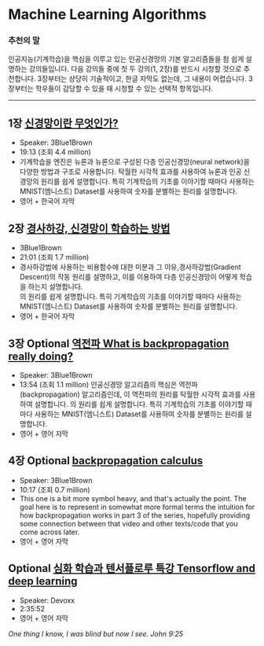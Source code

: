 # Machine Learning Algorithms

### 추천의 말

인공지능(기계학습)을 핵심을 이루고 있는 인공신경망의 기본 알고리즘들을 참 쉽게 설명하는 강의들입니다.  다음 강의들 중에 첫 두 강의(1, 2장)를 반드시 시청할 것으로 추천합니다.  3장부터는 상당히 기술적이고, 한글 자막도 없는데, 그 내용이 어렵습니다. 3장부터는 학우들이 감당할 수 있을 때 시청할 수 있는 선택적 항목입니다. 

----------------------------------------------------------

## 1장 [신경망이란 무엇인가?](https://www.youtube.com/watch?v=aircAruvnKk)
  - Speaker: 3Blue1Brown
  - 19:13 (조회 4.4 million)
  - 기계학습을 엔진은 뉴론과 뉴론으로 구성된 다층 인공신경망(neural network)을 다양한 방법과 구조로 사용합니다. 탁월한 시각적 효과를 사용하여 뉴론과 인공 신경망의 원리를 쉽게 설명합니다. 특히 기계학습의 기초를 이야기할 때마다 사용하는 MNIST(엠니스트) Dataset를 사용하여 숫자를 분별하는 원리를 설명합니다.
  - 영어 + 한국어 자막

## 2장 [경사하강, 신경망이 학습하는 방법](https://www.youtube.com/watch?v=IHZwWFHWa-w&list=PLZHQObOWTQDNU6R1_67000Dx_ZCJB-3pi&index=2)
  - 3Blue1Brown
  - 21:01 (조회 1.7 million)
  - 경사하강법에 사용하는 비용함수에 대한 미분과 그 이유,경사하강법(Gradient Descent)의 작동 원리를 설명하고, 이를 이용하여 다층 인공신경망이 어떻게 학습을 하는지 설명합니다.  
  의 원리를 쉽게 설명합니다. 특히 기계학습의 기초를 이야기할 때마다 사용하는 MNIST(엠니스트) Dataset를 사용하여 숫자를 분별하는 원리를 설명합니다.
  - 영어 + 한국어 자막

## 3장 Optional [역전파 What is backpropagation really doing?](https://www.youtube.com/watch?v=Ilg3gGewQ5U&index=3&list=PLZHQObOWTQDNU6R1_67000Dx_ZCJB-3pi)
  - Speaker: 3Blue1Brown
  - 13:54 (조회 1.1 million)
  인공신경망 알고리즘의 핵심은 역전파(backpropagation) 알고리즘인데, 이 역전파의 원리를 탁월한 시각적 효과를 사용하여 설명합니다.
  의 원리를 쉽게 설명합니다. 특히 기계학습의 기초를 이야기할 때마다 사용하는 MNIST(엠니스트) Dataset를 사용하여 숫자를 분별하는 원리를 설명합니다.
  - 영어 + 영어 자막

## 4장 Optional [backpropagation calculus](https://www.youtube.com/watch?v=tIeHLnjs5U8&list=PLZHQObOWTQDNU6R1_67000Dx_ZCJB-3pi&index=4)
- Speaker: 3Blue1Brown
- 10:17 (조회 0.7 million)
- This one is a bit more symbol heavy, and that's actually the point.  The goal here is to represent in somewhat more formal terms the intuition for how backpropagation works in part 3 of the series, hopefully providing some connection between that video and other texts/code that you come across later.
- 영어 + 영어 자막

## Optional [심화 학습과 텐서플로루 특강 Tensorflow and deep learning](https://www.youtube.com/watch?v=vq2nnJ4g6N0)
  - Speaker: Devoxx
  - 2:35:52
  - 영어 + 영어 자막

  _One thing I know, I was blind but now I see. John 9:25_
